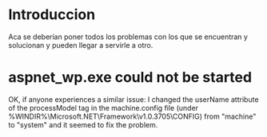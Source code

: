 # Introduccion #

Aca se deberían poner todos los problemas con los que se encuentran y solucionan y pueden llegar a servirle a otro.


# aspnet\_wp.exe could not be started #

OK, if anyone experiences a similar issue: I changed the userName attribute
of the processModel tag in the machine.config file (under
%WINDIR%\Microsoft.NET\Framework\v1.0.3705\CONFIG) from "machine" to
"system" and it seemed to fix the problem.